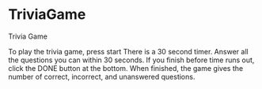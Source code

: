 # TriviaGame
Trivia Game

To play the trivia game, press start
There is a 30 second timer. Answer all the questions you can within 30 seconds. 
If you finish before time runs out, click the DONE button at the bottom.
When finished, the game gives the number of correct, incorrect, and unanswered questions.
